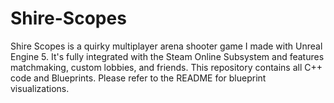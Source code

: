 # Shire-Scopes
Shire Scopes is a quirky multiplayer arena shooter game I made with Unreal Engine 5. It's fully integrated with the Steam Online Subsystem and features matchmaking, custom lobbies, and friends. This repository contains all C++ code and Blueprints. Please refer to the README for blueprint visualizations.
